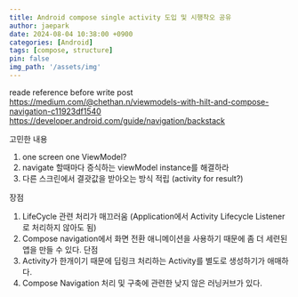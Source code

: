 ```yaml
---
title: Android compose single activity 도입 및 시행착오 공유
author: jaepark
date: 2024-08-04 10:38:00 +0900
categories: [Android]
tags: [compose, structure]
pin: false
img_path: '/assets/img'
---
```

reade reference before write post
https://medium.com/@chethan.n/viewmodels-with-hilt-and-compose-navigation-c11923df1540
https://developer.android.com/guide/navigation/backstack

고민한 내용
1. one screen one ViewModel?
2. navigate 할때마다 증식하는 viewModel instance를 해결하라
3. 다른 스크린에서 결괏값을 받아오는 방식 적립 (activity for result?)

장점
1. LifeCycle 관련 처리가 매끄러움 (Application에서 Activity Lifecycle Listener로 처리하지 않아도 됨)
2. Compose navigation에서 화면 전환 애니메이션을 사용하기 때문에 좀 더 세련된 앱을 만들 수 있다.
단점
1. Activity가 한개이기 때문에 딥링크 처리하는 Activity를 별도로 생성하기가 애매하다.
2. Compose Navigation 처리 및 구축에 관련한 낮지 않은 러닝커브가 있다.

